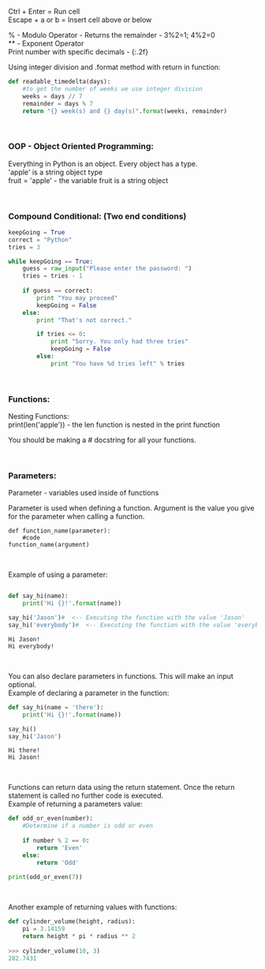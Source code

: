 Ctrl + Enter = Run cell<br>
Escape + a or b = Insert cell above or below<br>

% - Modulo Operator - Returns the remainder - 3%2=1; 4%2=0<br>
** - Exponent Operator<br>
Print number with specific decimals - {:.2f}

Using integer division and .format method with return in function:
```python
def readable_timedelta(days):
    #to get the number of weeks we use integer division
    weeks = days // 7
    remainder = days % 7
    return "{} week(s) and {} day(s)".format(weeks, remainder)
```

<br>

### OOP - Object Oriented Programming:
Everything in Python is an object. Every object has a type.<br>
'apple' is a string object type<br>
fruit = 'apple' - the variable fruit is a string object

<br>

### Compound Conditional: (Two end conditions)
```python
keepGoing = True
correct = "Python"
tries = 3

while keepGoing == True:
    guess = raw_input("Please enter the password: ")
    tries = tries - 1
    
    if guess == correct:
        print "You may proceed"
        keepGoing = False
    else:
        print "That's not correct."

        if tries <= 0:
            print "Sorry. You only had three tries"
            keepGoing = False
        else:
            print "You have %d tries left" % tries
```

<br>

### Functions:
Nesting Functions:<br>
print(len('apple')) - the len function is nested in the print function

You should be making a # docstring for all your functions.

<br>

### Parameters:
Parameter - variables used inside of functions

Parameter is used when defining a function. Argument is the value you give for the parameter when calling a function.
```
def function_name(parameter):
	#code
function_name(argument)
```

<br>

Example of using a parameter:
```python

def say_hi(name):
	print('Hi {}!'.format(name))

say_hi('Jason')#  <-- Executing the function with the value 'Jason'
say_hi('everybody')#  <-- Executing the function with the value 'everybody'
```
```
Hi Jason!
Hi everybody!
```

<br>

You can also declare parameters in functions. This will make an input optional.<br>
Example of declaring a parameter in the function:
```python
def say_hi(name = 'there'):
	print('Hi {}!'.format(name))

say_hi()
say_hi('Jason')
```
```
Hi there!
Hi Jason!
```

<br>

Functions can return data using the return statement. Once the return statement is called no further code is executed.<br>
Example of returning a parameters value:
```python
def odd_or_even(number):
	#Determine if a number is odd or even
	
	if number % 2 == 0:
		return 'Even'
	else:
		return 'Odd'

print(odd_or_even(7))
```

<br>

Another example of returning values with functions:
```python
def cylinder_volume(height, radius):
    pi = 3.14159
    return height * pi * radius ** 2
    
>>> cylinder_volume(10, 3)
282.7431
```
